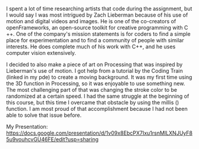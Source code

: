 I spent a lot of time researching artists that code during the assignment, but I would say I was most intrigued by Zach Lieberman because of his use of motion and digital videos and images. He is one of the co-creators of openFrameworks, an open-source toolkit for creative programming with C ++. One of the company's mission statements is for coders to find a simple place for experimentation and to find a community of people with similar interests. He does complete much of his work with C++, and he uses computer vision extensively. 

I decided to also make a piece of art on Processing that was inspired by Lieberman's use of motion. I got help from a tutorial by the Coding Train (linked in my pde) to create a moving background. It was my first time using the 3D function in Processing, so it was enjoyable to use something new. The most challenging part of that was changing the stroke color to be randomized at a certain speed. I had the same struggle at the beginning of this course, but this time I overcame that obstacle by using the millis () function. I am most proud of that accomplishment because I had not been able to solve that issue before.

My Presentation: https://docs.google.com/presentation/d/1v09x8EbcPX7Ixu1rsnMILXNJUyF85u9vouhcvGU46FE/edit?usp=sharing


